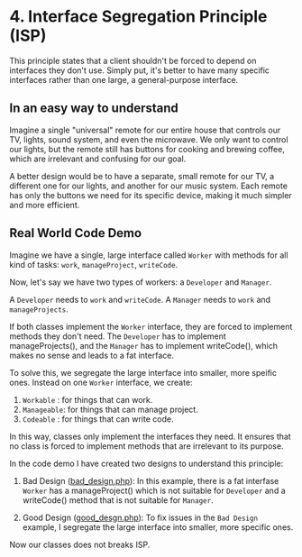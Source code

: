 # 4. Interface Segregation Principle (ISP)
This principle states that a client shouldn't be forced to depend on interfaces they don't use. Simply put, it's better to have many specific interfaces rather than one large, a general-purpose interface.


## In an easy way to understand
Imagine a single "universal" remote for our entire house that controls our TV, lights, sound system, and even the microwave. We only want to control our lights, but the remote still has buttons for cooking and brewing coffee, which are irrelevant and confusing for our goal.

A better design would be to have a separate, small remote for our TV, a different one for our lights, and another for our music system. Each remote has only the buttons we need for its specific device, making it much simpler and more efficient.



## Real World Code Demo
Imagine we have a single, large interface called `Worker` with methods for all kind of tasks: `work`, `manageProject`, `writeCode`. 

Now, let's say we have two types of workers: a `Developer` and `Manager`. 

A `Developer` needs to `work` and `writeCode`. A `Manager` needs to `work` and `manageProjects`.

If both classes implement the `Worker` interface, they are forced to implement methods they don't need. The `Developer` has to implement manageProjects(), and the `Manager` has to implement writeCode(), which makes no sense and leads to a fat interface.

To solve this, we segregate the large interface into smaller, more speific ones. Instead on one `Worker` interface, we create:

1. `Workable`  : for things that can work.
2. `Manageable`: for things that can manage project.
3. `Codeable`  : for things that can write code.
 
 In this way, classes only implement the interfaces they need. It ensures that no class is forced 
 to implement methods that are irrelevant to its purpose.

In the code demo I have created two designs to understand this principle:

1. Bad Design ([bad_design.php](bad_design.php/)): In this example, there is a fat interfase `Worker` has a manageProject() which is not suitable for `Developer` and a writeCode() method that is not suitable for `Manager`.

2. Good Design ([good_desgn.php](good_design.php/)): To fix issues in the `Bad Design` example, I segregate the large interface into smaller, more specific ones. 

Now our classes does not breaks ISP.